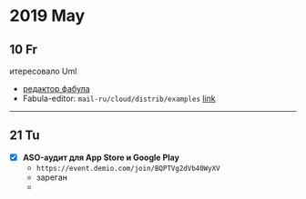 # 2019 May

## 10 Fr

итересовало Uml

- [редактор фабула](https://www.google.ru/search?newwindow=1&client=ubuntu&hs=nUD&q=редактор+фабула)
- Fabula-editor: `mail-ru/cloud/distrib/examples` [link](https://cloud.mail.ru/home/DISTRIB/)
---

## 21 Tu

- [x] **ASO-аудит для App Store и Google Play**
  - `https://event.demio.com/join/BQPTVg2dVb40WyXV`
  - зареган
  - 